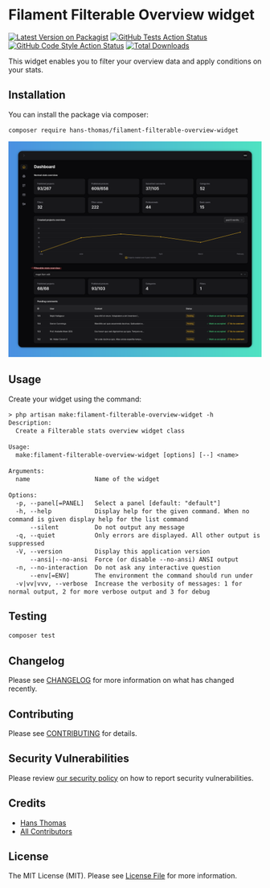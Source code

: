 # Filament Filterable Overview widget

[![Latest Version on Packagist](https://img.shields.io/packagist/v/hans-thomas/filament-filterable-overview-widget.svg?style=flat-square)](https://packagist.org/packages/hans-thomas/filterablestatsoverviewwidget)
[![GitHub Tests Action Status](https://img.shields.io/github/actions/workflow/status/hans-thomas/filament-filterable-overview-widget/run-tests.yml?branch=main&label=tests&style=flat-square)](https://github.com/hans-thomas/filterablestatsoverviewwidget/actions?query=workflow%3Arun-tests+branch%3Amain)
[![GitHub Code Style Action Status](https://img.shields.io/github/actions/workflow/status/hans-thomas/filament-filterable-overview-widget/fix-php-code-style-issues.yml?branch=main&label=code%20style&style=flat-square)](https://github.com/hans-thomas/filterablestatsoverviewwidget/actions?query=workflow%3A"Fix+PHP+code+styling"+branch%3Amain)
[![Total Downloads](https://img.shields.io/packagist/dt/hans-thomas/filament-filterable-overview-widget.svg?style=flat-square)](https://packagist.org/packages/hans-thomas/filterablestatsoverviewwidget)



This widget enables you to filter your overview data and apply conditions on your stats.

## Installation

You can install the package via composer:

```bash
composer require hans-thomas/filament-filterable-overview-widget
```

![](./assets/screenshot.png "screenshot of filament filterable overview widget")

## Usage

Create your widget using the command:

```shell
> php artisan make:filament-filterable-overview-widget -h
Description:
  Create a Filterable stats overview widget class

Usage:
  make:filament-filterable-overview-widget [options] [--] <name>

Arguments:
  name                  Name of the widget

Options:
  -p, --panel[=PANEL]   Select a panel [default: "default"]
  -h, --help            Display help for the given command. When no command is given display help for the list command
      --silent          Do not output any message
  -q, --quiet           Only errors are displayed. All other output is suppressed
  -V, --version         Display this application version
      --ansi|--no-ansi  Force (or disable --no-ansi) ANSI output
  -n, --no-interaction  Do not ask any interactive question
      --env[=ENV]       The environment the command should run under
  -v|vv|vvv, --verbose  Increase the verbosity of messages: 1 for normal output, 2 for more verbose output and 3 for debug

```

## Testing

```bash
composer test
```

## Changelog

Please see [CHANGELOG](CHANGELOG.md) for more information on what has changed recently.

## Contributing

Please see [CONTRIBUTING](.github/CONTRIBUTING.md) for details.

## Security Vulnerabilities

Please review [our security policy](../../security/policy) on how to report security vulnerabilities.

## Credits

- [Hans Thomas](https://github.com/hans-thomas)
- [All Contributors](../../contributors)

## License

The MIT License (MIT). Please see [License File](LICENSE.md) for more information.
